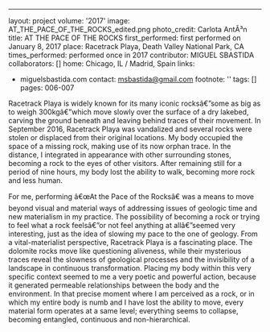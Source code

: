 ---
layout: project
volume: '2017'
image: AT_THE_PACE_OF_THE_ROCKS_edited.png
photo_credit: Carlota AntÃ³n
title: AT THE PACE OF THE ROCKS
first_performed: first performed on January 8, 2017
place: Racetrack Playa, Death Valley National Park, CA
times_performed: performed once in 2017
contributor: MIGUEL SBASTIDA
collaborators: []
home: Chicago, IL / Madrid, Spain
links:
- miguelsbastida.com
contact: msbastida@gmail.com
footnote: ''
tags: []
pages: 006-007



Racetrack Playa is widely known for its many iconic rocksâ€”some as big as to weigh 300kgâ€”which move slowly over the surface of a dry lakebed, carving the ground beneath and leaving behind traces of their movement. In September 2016, Racetrack Playa was vandalized and several rocks were stolen or displaced from their original locations. My body occupied the space of a missing rock, making use of its now orphan trace. In the distance, I integrated in appearance with other surrounding stones, becoming a rock to the eyes of other visitors. After remaining still for a period of nine hours, my body lost the ability to walk, becoming more rock and less human.

For me, performing â€œAt the Pace of the Rocksâ€ was a means to move beyond visual and material ways of addressing issues of geologic time and new materialism in my practice. The possibility of becoming a rock or trying to feel what a rock feelsâ€”or not feel anything at allâ€”seemed very interesting, just as the idea of slowing my pace to the one of geology. From a vital-materialist perspective, Racetrack Playa is a fascinating place. The dolomite rocks move like questioning aliveness, while their mysterious traces reveal the slowness of geological processes and the invisibility of a landscape in continuous transformation. Placing my body within this very specific context seemed to me a very poetic and powerful action, because it generated permeable relationships between the body and the environment. In that precise moment where I am perceived as a rock, or in which my entire body is numb and I have lost the ability to move, every material form operates at a same level; everything seems to collapse, becoming entangled, continuous and non-hierarchical.
